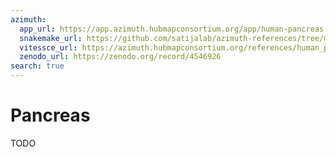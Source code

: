```yaml
---
azimuth:
  app_url: https://app.azimuth.hubmapconsortium.org/app/human-pancreas
  snakemake_url: https://github.com/satijalab/azimuth-references/tree/master/human_pancreas
  vitessce_url: https://azimuth.hubmapconsortium.org/references/human_pancreas
  zenodo_url: https://zenodo.org/record/4546926
search: true
---
```


# Pancreas

TODO